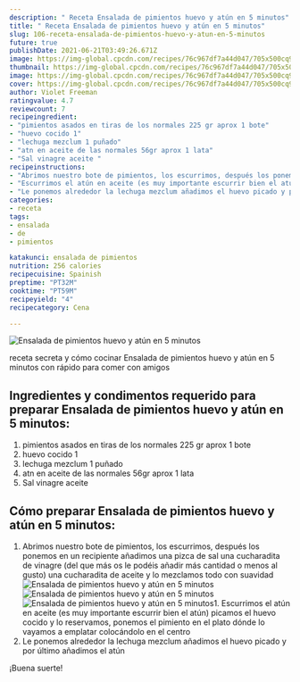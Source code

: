 ```yaml
---
description: " Receta Ensalada de pimientos huevo y atún en 5 minutos"
title: " Receta Ensalada de pimientos huevo y atún en 5 minutos"
slug: 106-receta-ensalada-de-pimientos-huevo-y-atun-en-5-minutos
future: true
publishDate: 2021-06-21T03:49:26.671Z
image: https://img-global.cpcdn.com/recipes/76c967df7a44d047/705x500cq90/ensalada-de-pimientos-huevo-y-atun-en-5-minutos-foto-principal.jpg
thumbnail: https://img-global.cpcdn.com/recipes/76c967df7a44d047/705x500cq90/ensalada-de-pimientos-huevo-y-atun-en-5-minutos-foto-principal.jpg
image: https://img-global.cpcdn.com/recipes/76c967df7a44d047/705x500cq90/ensalada-de-pimientos-huevo-y-atun-en-5-minutos-foto-principal.jpg
cover: https://img-global.cpcdn.com/recipes/76c967df7a44d047/705x500cq90/ensalada-de-pimientos-huevo-y-atun-en-5-minutos-foto-principal.jpg
author: Violet Freeman
ratingvalue: 4.7
reviewcount: 7
recipeingredient:
- "pimientos asados en tiras de los normales 225 gr aprox 1 bote"
- "huevo cocido 1"
- "lechuga mezclum 1 puñado"
- "atn en aceite de las normales 56gr aprox 1 lata"
- "Sal vinagre aceite "
recipeinstructions:
- "Abrimos nuestro bote de pimientos, los escurrimos, después los ponemos en un recipiente añadimos una pizca de sal una cucharadita de vinagre (del que más os le podéis añadir más cantidad o menos al gusto) una cucharadita de aceite y lo mezclamos todo con suavidad"
- "Escurrimos el atún en aceite (es muy importante escurrir bien el atún) picamos el huevo cocido y lo reservamos, ponemos el pimiento en el plato dónde lo vayamos a emplatar colocándolo en el centro"
- "Le ponemos alrededor la lechuga mezclum añadimos el huevo picado y por último añadimos el atún"
categories:
- receta
tags:
- ensalada
- de
- pimientos

katakunci: ensalada de pimientos 
nutrition: 256 calories
recipecuisine: Spainish
preptime: "PT32M"
cooktime: "PT59M"
recipeyield: "4"
recipecategory: Cena

---
```



![Ensalada de pimientos huevo y atún en 5 minutos](https://img-global.cpcdn.com/recipes/76c967df7a44d047/705x500cq90/ensalada-de-pimientos-huevo-y-atun-en-5-minutos-foto-principal.jpg)

receta secreta y cómo cocinar Ensalada de pimientos huevo y atún en 5 minutos con rápido para comer con amigos

<!--inarticleads1-->

## Ingredientes y condimentos requerido para preparar Ensalada de pimientos huevo y atún en 5 minutos:

1. pimientos asados en tiras de los normales 225 gr aprox 1 bote
1. huevo cocido 1
1. lechuga mezclum 1 puñado
1. atn en aceite de las normales 56gr aprox 1 lata
1. Sal vinagre aceite 



<!--inarticleads2-->

## Cómo preparar Ensalada de pimientos huevo y atún en 5 minutos:

1. Abrimos nuestro bote de pimientos, los escurrimos, después los ponemos en un recipiente añadimos una pizca de sal una cucharadita de vinagre (del que más os le podéis añadir más cantidad o menos al gusto) una cucharadita de aceite y lo mezclamos todo con suavidad
<img src="https://img-global.cpcdn.com/steps/4cd0b0d654c65800/160x128cq70/foto-del-paso-1-de-la-receta-ensalada-de-pimientos-huevo-y-atun-en-5-minutos.jpg" alt="Ensalada de pimientos huevo y atún en 5 minutos"><img src="https://img-global.cpcdn.com/steps/eb70a7a76d4f1a92/160x128cq70/foto-del-paso-1-de-la-receta-ensalada-de-pimientos-huevo-y-atun-en-5-minutos.jpg" alt="Ensalada de pimientos huevo y atún en 5 minutos"><img src="https://img-global.cpcdn.com/steps/700b48122438e7aa/160x128cq70/foto-del-paso-1-de-la-receta-ensalada-de-pimientos-huevo-y-atun-en-5-minutos.jpg" alt="Ensalada de pimientos huevo y atún en 5 minutos">1. Escurrimos el atún en aceite (es muy importante escurrir bien el atún) picamos el huevo cocido y lo reservamos, ponemos el pimiento en el plato dónde lo vayamos a emplatar colocándolo en el centro
1. Le ponemos alrededor la lechuga mezclum añadimos el huevo picado y por último añadimos el atún



¡Buena suerte!

